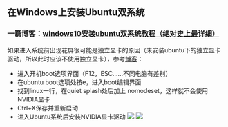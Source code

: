 ## 在Windows上安装Ubuntu双系统

### 一篇博客：[windows10安装ubuntu双系统教程（绝对史上最详细）](https://www.cnblogs.com/masbay/p/10745170.html)

如果进入系统前出现花屏很可能是独立显卡的原因（未安装ubuntu下的独立显卡驱动，所以此时应该不使用独立显卡），参考[博客](https://www.jianshu.com/p/df7bb3d7be03)：

 - 进入开机boot选项界面（F12，ESC……不同电脑有差别）
 - 在ubuntu boot选项处按e，进入boot编辑界面
 - 找到linux一行，在quiet splash处后加上 nomodeset，这样就不会使用NVIDIA显卡
 - Ctrl+X保存并重新启动
 - 进入Ubuntu系统后安装NVIDIA显卡驱动
![](%E7%A9%BA%E7%99%BD_md_files%5Cimage.png?v=1&type=image)
![](%E5%9C%A8Windows%E4%B8%8A%E5%AE%89%E8%A3%85Ubuntu%E5%8F%8C%E7%B3%BB%E7%BB%9F_md_files%5Cimage%20%283%29.png?v=1&type=image)

